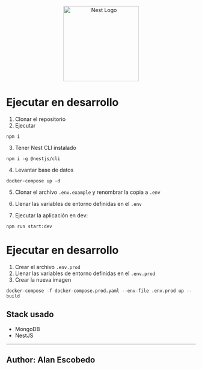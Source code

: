 <p align="center">
  <a href="http://nestjs.com/" target="blank"><img src="https://nestjs.com/img/logo-small.svg" width="200" alt="Nest Logo" /></a>
</p>


# Ejecutar en desarrollo

1. Clonar el repositorio
2. Ejecutar
```
npm i
```

3. Tener Nest CLI instalado
```
npm i -g @nestjs/cli
```

4. Levantar base de datos
```
docker-compose up -d
```
5. Clonar el archivo ```.env.example``` y renombrar la copia a ```.env```

6. Llenar las variables de entorno definidas en el ```.env```

7. Ejecutar la aplicación en dev:
```
npm run start:dev
```

# Ejecutar en desarrollo

1. Crear el archivo ```.env.prod```
2. Llenar las variables de entorno definidas en el ```.env.prod```
3. Crear la nueva imagen
```
docker-compose -f docker-compose.prod.yaml --env-file .env.prod up --build
```

## Stack usado
* MongoDB
* NestJS


---
Author: Alan Escobedo
---